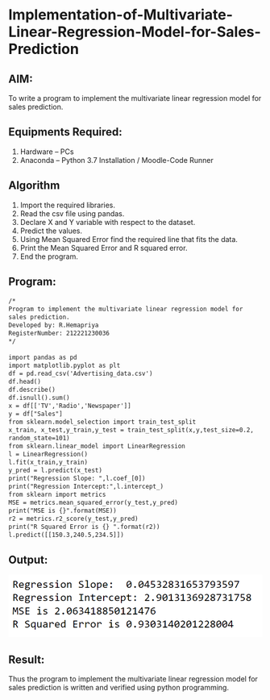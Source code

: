 # Implementation-of-Multivariate-Linear-Regression-Model-for-Sales-Prediction

## AIM:
To write a program to implement the multivariate linear regression model for sales prediction.

## Equipments Required:
1. Hardware – PCs
2. Anaconda – Python 3.7 Installation / Moodle-Code Runner

## Algorithm
1. Import the required libraries.
2. Read the csv file using pandas.
3. Declare X and Y variable with respect to the dataset.
4. Predict the values.
5. Using Mean Squared Error find the required line that fits the data.
6. Print the Mean Squared Error and R squared error.
7. End the program.

## Program:
```
/*
Program to implement the multivariate linear regression model for sales prediction.
Developed by: R.Hemapriya
RegisterNumber: 212221230036 
*/

import pandas as pd
import matplotlib.pyplot as plt
df = pd.read_csv('Advertising_data.csv')
df.head()
df.describe()
df.isnull().sum()
x = df[['TV','Radio','Newspaper']]
y = df["Sales"]
from sklearn.model_selection import train_test_split
x_train, x_test,y_train,y_test = train_test_split(x,y,test_size=0.2, random_state=101)
from sklearn.linear_model import LinearRegression
l = LinearRegression()
l.fit(x_train,y_train)
y_pred = l.predict(x_test)
print("Regression Slope: ",l.coef_[0])
print("Regression Intercept:",l.intercept_)
from sklearn import metrics
MSE = metrics.mean_squared_error(y_test,y_pred)
print("MSE is {}".format(MSE))
r2 = metrics.r2_score(y_test,y_pred)
print("R Squared Error is {} ".format(r2))
l.predict([[150.3,240.5,234.5]])
```

## Output:
![output](https://github.com/Hemapriya-2004/Implementation-of-Multivariate-Linear-Regression-Model-for-Sales-Prediction/blob/main/1.png?raw=true)


## Result:
Thus the program to implement the multivariate linear regression model for sales prediction is written and verified using python programming.
